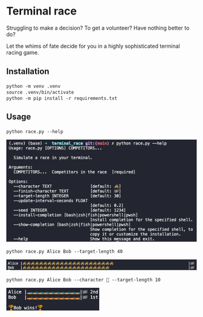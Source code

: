 # Terminal race

Struggling to make a decision? To get a volunteer? Have nothing better to do?

Let the whims of fate decide for you in a highly sophisticated terminal racing game.

## Installation

```
python -m venv .venv
source .venv/bin/activate
python -m pip install -r requirements.txt
```

## Usage

```
python race.py --help
```

![help](images/help.png)

```
python race.py Alice Bob --target-length 40
```

![example_1](images/example_1.png)

```
python race.py Alice Bob --character 🚤 --target-length 10
```

![example_2](images/example_2.png)

